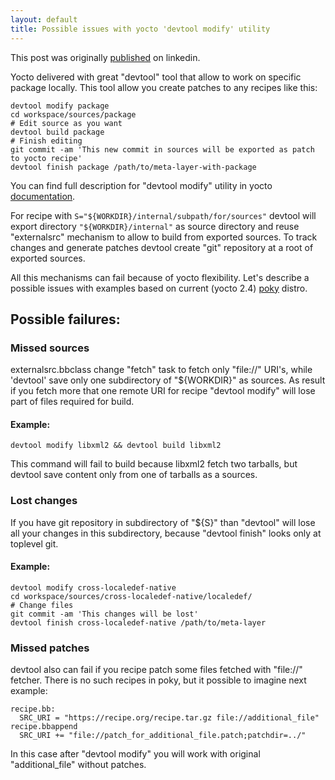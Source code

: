 ```yaml
---
layout: default
title: Possible issues with yocto 'devtool modify' utility
---
```

This post was originally [published](https://www.linkedin.com/pulse/possible-issues-yocto-devtool-modify-utility-nikolay-merinov/) on linkedin.

Yocto delivered with great "devtool" tool that allow to work on specific package locally. This tool allow you create patches to any recipes like this:

    devtool modify package
    cd workspace/sources/package
    # Edit source as you want
    devtool build package
    # Finish editing
    git commit -am 'This new commit in sources will be exported as patch to yocto recipe'
    devtool finish package /path/to/meta-layer-with-package

You can find full description for "devtool modify" utility in yocto [documentation](http://www.yoctoproject.org/docs/latest/sdk-manual/sdk-manual.html#sdk-devtool-use-devtool-modify-to-modify-the-source-of-an-existing-component).

For recipe with `S="${WORKDIR}/internal/subpath/for/sources"` devtool will export directory `"${WORKDIR}/internal"` as source directory and reuse "externalsrc" mechanism to allow to build from exported sources. To track changes and generate patches devtool create "git" repository at a root of exported sources.

All this mechanisms can fail because of yocto flexibility. Let's describe a possible issues with examples based on current (yocto 2.4) [poky](https://www.yoctoproject.org/tools-resources/projects/poky) distro.

Possible failures:
------------------

### Missed sources

externalsrc.bbclass change "fetch" task to fetch only "file://" URI's, while 'devtool' save only one subdirectory of "${WORKDIR}" as sources. As result if you fetch more that one remote URI for recipe "devtool modify" will lose part of files required for build.

#### Example:

    devtool modify libxml2 && devtool build libxml2

This command will fail to build because libxml2 fetch two tarballs, but devtool save content only from one of tarballs as a sources.

### Lost changes

If you have git repository in subdirectory of "${S}" than "devtool" will lose all your changes in this subdirectory, because "devtool finish" looks only at toplevel git.

#### Example:

    devtool modify cross-localedef-native
    cd workspace/sources/cross-localedef-native/localedef/
    # Change files
    git commit -am 'This changes will be lost'
    devtool finish cross-localedef-native /path/to/meta-layer

### Missed patches

devtool also can fail if you recipe patch some files fetched with "file://" fetcher. There is no such recipes in poky, but it possible to imagine next example: 

    recipe.bb:
      SRC_URI = "https://recipe.org/recipe.tar.gz file://additional_file"
    recipe.bbappend
      SRC_URI += "file://patch_for_additional_file.patch;patchdir=../"

In this case after "devtool modify" you will work with original "additional_file" without patches.
